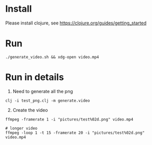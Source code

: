 # Install

Please install clojure, see https://clojure.org/guides/getting_started


# Run

```
./generate_video.sh && xdg-open video.mp4
```

# Run in details

1. Need to generate all the png

```
clj -i test_png.clj -m generate.video
```

2. Create the video

```
ffmpeg -framerate 1 -i "pictures/test%02d.png" video.mp4

# longer video
ffmpeg -loop 1 -t 15 -framerate 20 -i "pictures/test%02d.png"  video.mp4
```

